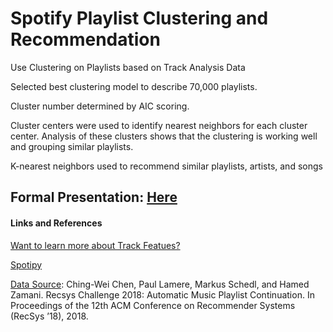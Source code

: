# Spotify Playlist Clustering and Recommendation
Use Clustering on Playlists based on Track Analysis Data

Selected best clustering model to describe 70,000 playlists.

Cluster number determined by AIC scoring.

Cluster centers were used to identify nearest neighbors for each cluster center. Analysis of these clusters shows that the clustering is working well and grouping similar playlists.

K-nearest neighbors used to recommend similar playlists, artists, and songs

## Formal Presentation: [Here](https://github.com/georgetballa/Spotify_Clustering/blob/main/presentation.pdf)



#### Links and References
[Want to learn more about Track Featues?](https://developer.spotify.com/documentation/web-api/reference/tracks/get-audio-features/)

[Spotipy](https://spotipy.readthedocs.io/en/2.16.1/)

[Data Source](https://www.aicrowd.com/challenges/spotify-million-playlist-dataset-challenge#citation):
Ching-Wei Chen, Paul Lamere, Markus Schedl, and Hamed Zamani. Recsys Challenge 2018: Automatic Music Playlist Continuation. In Proceedings of the 12th ACM Conference on Recommender Systems (RecSys ’18), 2018.



